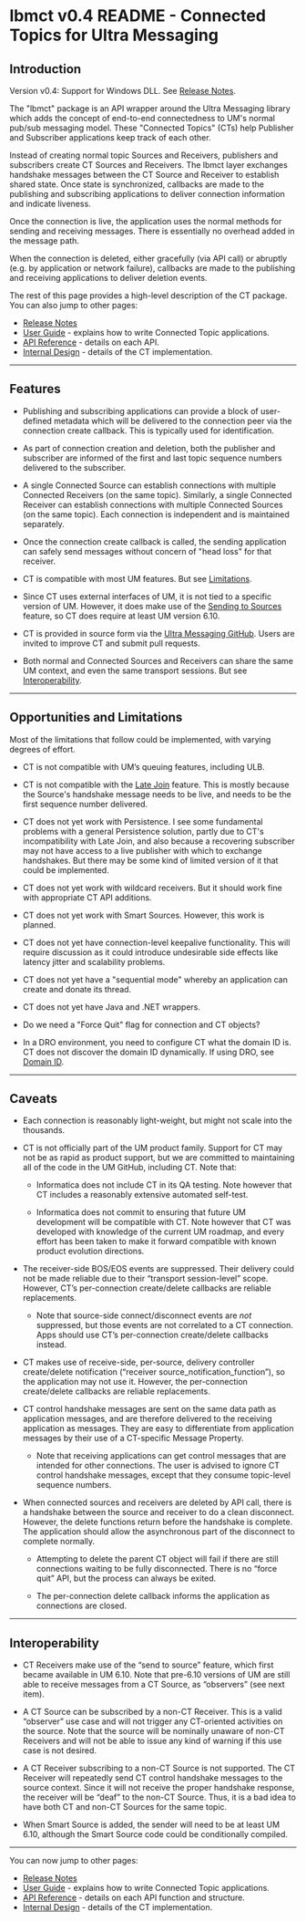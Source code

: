 # lbmct v0.4 README - Connected Topics for Ultra Messaging

## Introduction

Version v0.4: Support for Windows DLL.
See [Release Notes](doc/Release_notes.md).

The "lbmct" package is an API wrapper around the Ultra Messaging library which
adds the concept of end-to-end connectedness to UM's normal pub/sub messaging
model.
These "Connected Topics" (CTs) help Publisher and Subscriber applications
keep track of each other.

Instead of creating normal topic Sources and Receivers,
publishers and subscribers create CT Sources and Receivers.
The lbmct layer exchanges handshake messages between the CT Source and
Receiver to establish shared state.
Once state is synchronized, callbacks are made to the publishing and subscribing
applications to deliver connection information and indicate liveness.

Once the connection is live, the application uses the normal methods for
sending and receiving messages.
There is essentially no overhead added in the message path.

When the connection is deleted, either gracefully (via API call) or
abruptly (e.g. by application or network failure),
callbacks are made to the publishing and receiving applications to
deliver deletion events.

The rest of this page provides a high-level description of the CT package.
You can also jump to other pages:
* [Release Notes](doc/Release_notes.md)
* [User Guide](doc/Userguide.md) - explains how to write Connected
Topic applications.
* [API Reference](doc/API.md) - details on each API.
* [Internal Design](doc/Internal_Design.md) - details of the CT implementation.

---

## Features

* Publishing and subscribing applications can provide a block of user-defined
metadata which will be delivered to the connection peer via the connection
create callback.  This is typically used for identification.

* As part of connection creation and deletion, both the publisher and
subscriber are informed of the first and last topic sequence numbers
delivered to the subscriber.

* A single Connected Source can establish connections with
multiple Connected Receivers (on the same topic).
Similarly, a single Connected Receiver can establish connections with
multiple Connected Sources (on the same topic).
Each connection is independent and is maintained separately.

* Once the connection create callback is called, the sending application
can safely send messages without concern of "head loss" for that receiver.

* CT is compatible with most UM features.
But see [Limitations](#limitations).

* Since CT uses external interfaces of UM, it is not tied to a specific
version of UM.
However, it does make use of the [Sending to Sources](https://ultramessaging.github.io/currdoc/doc/Design/umfeatures.html#sendingtosources) feature,
so CT does require at least UM version 6.10.

* CT is provided in source form via the
[Ultra Messaging GitHub](https://github.com/UltraMessaging).
Users are invited to improve CT and submit pull requests.

* Both normal and Connected Sources and Receivers can share the same
UM context, and even the same transport sessions.
But see [Interoperability](#interoperability).

---

## Opportunities and Limitations

Most of the limitations that follow could be implemented,
with varying degrees of effort.

* CT is not compatible with UM’s queuing features, including ULB.

* CT is not compatible with the
[Late Join](https://ultramessaging.github.io/currdoc/doc/Design/fundamentalconcepts.html#latejoin)
feature.
This is mostly because the Source's handshake message needs to be live,
and needs to be the first sequence number delivered.

* CT does not yet work with Persistence.
I see some fundamental problems with a general Persistence solution,
partly due to CT's incompatibility with Late Join, and also because
a recovering subscriber may not have access to a live publisher with which
to exchange handshakes.
But there may be some kind of limited version of it that could be implemented.

* CT does not yet work with wildcard receivers.
But it should work fine with appropriate CT API additions.

* CT does not yet work with Smart Sources.
However, this work is planned.

* CT does not yet have connection-level keepalive functionality.
This will require discussion as it could introduce undesirable side effects
like latency jitter and scalability problems.

* CT does not yet have a "sequential mode" whereby an application can
create and donate its thread.

* CT does not yet have Java and .NET wrappers.

* Do we need a "Force Quit" flag for connection and CT objects?

* In a DRO environment, you need to configure CT what the domain ID is.
CT does not discover the domain ID dynamically.
If using DRO, see [Domain ID](doc/Domain_ID.md).

---

## Caveats

* Each connection is reasonably light-weight, but might not scale into
the thousands.

* CT is not officially part of the UM product family.
Support for CT may not be as rapid as product support,
but we are committed to maintaining all of the code in the UM GitHub,
including CT.
Note that:

   * Informatica does not include CT in its QA testing.
Note however that CT includes a reasonably extensive automated self-test.

   * Informatica does not commit to ensuring that future UM development will
be compatible with CT.
Note however that CT was developed with knowledge of the current UM roadmap,
and every effort has been taken to make it forward compatible with known
product evolution directions.

* The receiver-side BOS/EOS events are suppressed.
Their delivery could not be made reliable due to their
“transport session-level” scope.
However, CT’s per-connection create/delete callbacks are reliable
replacements.

   * Note that source-side connect/disconnect events are *not* suppressed,
but those events are not correlated to a CT connection.
Apps should use CT’s per-connection create/delete callbacks instead.

* CT makes use of receive-side, per-source, delivery controller create/delete
notification (“receiver source_notification_function”),
so the application may not use it.
However, the per-connection create/delete callbacks are reliable replacements.

* CT control handshake messages are sent on the same data path as application
messages, and are therefore delivered to the receiving application as messages.
They are easy to differentiate from application messages by their use of a
CT-specific Message Property.

   * Note that receiving applications can get control messages that are
intended for other connections.
The user is advised to ignore CT control handshake messages,
except that they consume topic-level sequence numbers.

* When connected sources and receivers are deleted by API call,
there is a handshake between the source and receiver to do a clean disconnect.
However, the delete functions return before the handshake is complete.
The application should allow the asynchronous part of the disconnect to
complete normally.

   * Attempting to delete the parent CT object will fail if there are still
connections waiting to be fully disconnected.
There is no “force quit” API, but the process can always be exited.

   * The per-connection delete callback informs the application as
connections are closed.

---

## Interoperability

* CT Receivers make use of the “send to source” feature,
which first became available in UM 6.10.
Note that pre-6.10 versions of UM are still able to receive messages from
a CT Source, as “observers” (see next item).

* A CT Source can be subscribed by a non-CT Receiver.
This is a valid “observer” use case and will not trigger any CT-oriented
activities on the source.
Note that the source will be nominally unaware of non-CT Receivers and will
not be able to issue any kind of warning if this use case is not desired.

* A CT Receiver subscribing to a non-CT Source is not supported.
The CT Receiver will repeatedly send CT control handshake messages to the
source context.
Since it will not receive the proper handshake response,
the receiver will be “deaf” to the non-CT Source.
Thus, it is a bad idea to have both CT and non-CT Sources for the same topic.

* When Smart Source is added, the sender will need to be at least UM 6.10,
although the Smart Source code could be conditionally compiled.

---

You can now jump to other pages:
* [Release Notes](doc/Release_notes.md)
* [User Guide](doc/Userguide.md) - explains how to write Connected
Topic applications.
* [API Reference](doc/API.md) - details on each API function and structure.
* [Internal Design](doc/Internal_Design.md) - details of the CT implementation.
